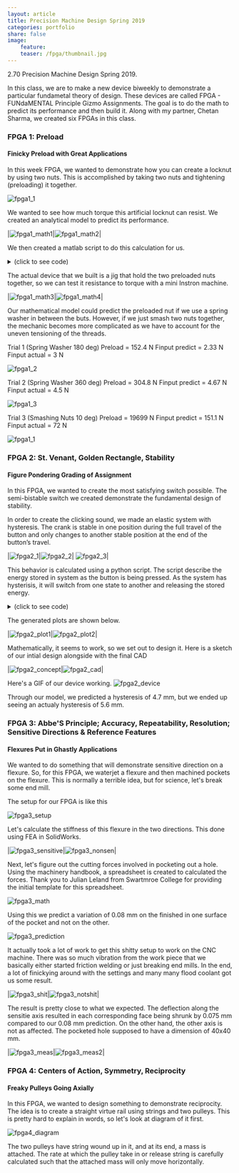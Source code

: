 ```yaml
---
layout: article
title: Precision Machine Design Spring 2019
categories: portfolio
share: false
image:
    feature: 
    teaser: /fpga/thumbnail.jpg
---
```


2.70 Precision Machine Design Spring 2019. 

In this class, we are to make a new device biweekly to demonstrate a particular fundametal theory of design. These devices are called FPGA - FUNdaMENTAL Principle Gizmo Assignments. The goal is to do the math to predict its performance and then build it. Along with my partner, Chetan Sharma, we created six FPGAs in this class. 

### FPGA 1: Preload
#### Finicky Preload with Great Applications
In this week FPGA, we wanted to demonstrate how you can create a locknut by using two nuts. This is accomplished by taking two nuts and tightening (preloading) it together. 

<img alt="fpga1_1" src="/images/fpga/fpga1/Preload.jpg">

We wanted to see how much torque this artificial locknut can resist. We created an analytical model to predict its performance.

|<img alt="fpga1_math1" src="/images/fpga/fpga1/math1.PNG">|<img alt="fpga1_math2" src="/images/fpga/fpga1/math2.PNG">|

We then created a matlab script to do this calculation for us.

<details><summary>(click to see code)</summary>
<p>
<pre><code>
%% FPGA 1

%% parameters
E = 200 * 10^9; %steel 200 GPa
l = 1/20 * 0.0254; %lead = 1/20 in
L = 7/32*2 * 0.0254; %length of assemble (m)
u = 0.5; % coefficient of friction
r = 1/8 * 0.0254; %radius of bolt

%% derived parameters
A = (((7/16)/2)^2 *pi - ((1/4)/2)^2 *pi) * 0.0254^2; % m^2 front area of nut

%% Do calculation
f1 = @computeForce;
f2 = @computeTorque;

%% Function
% Put in equations form
function force = computeForce(original, final)
    A = (((7/16)/2)^2 *pi - ((1/4)/2)^2 *pi) * 0.0254^2; % m^2 front area of nut
    strain = ((final - original)/original)/2;
    E = 190 * 10^9;
    stress = strain*E;
    force = stress * A;
end
function torque = computeTorque(preload)
    u = 0.5;
    r = 1/8 * 0.0254;
    torque = preload*sind(75)*u*r;
end
</code></pre>
</p>
</details>

The actual device that we built is a jig that hold the two preloaded nuts together, so we can test it resistance to torque with a mini Instron machine.

|<img alt="fpga1_math3" src="/images/fpga/fpga1/jig.jpg">|<img alt="fpga1_math4" src="/images/fpga/fpga1/test_jig.jpg">|

Our mathematical model could predict the preloaded nut if we use a spring washer in between the buts. However, if we just smash two nuts together, the mechanic becomes more complicated as we have to account for the uneven tensioning of the threads.

Trial 1 (Spring Washer 180 deg)
Preload = 152.4 N
Finput predict = 2.33 N 
Finput actual = 3 N

<img alt="fpga1_2" src="/images/fpga/fpga1/preload_180deg.PNG">

Trial 2 (Spring Washer 360 deg)
Preload = 304.8 N
Finput predict = 4.67 N
Finput actual  = 4.5 N 


<img alt="fpga1_3" src="/images/fpga/fpga1/preload_360deg.PNG">

Trial 3 (Smashing Nuts 10 deg)
Preload = 19699 N
Finput predict = 151.1 N 
Finput actual  = 72 N

<img alt="fpga1_1" src="/images/fpga/fpga1/smashing_nuts_10deg.PNG">

### FPGA 2: St. Venant, Golden Rectangle, Stability
#### Figure Pondering Grading of Assignment

In this FPGA, we wanted to create the most satisfying switch possible. The semi-bistable switch we created demonstrate the fundamental design of stability.

In order to create the clicking sound, we made an elastic system with hysteresis. The crank is stable in one position during the full travel of the button and only changes to another stable position at the end of the button’s travel.  

|<img alt="fpga2_1" src="/images/fpga/fpga2/state1.jpg">|<img alt="fpga2_2" src="/images/fpga/fpga2/state2.jpg">| <img alt="fpga2_3" src="/images/fpga/fpga2/state3.jpg">|

This behavior is calculated using a python script. The script describe the energy stored in system as the button is being pressed. As the system has hysterisis, it will switch from one state to another and releasing the stored energy.

<details><summary>(click to see code)</summary>
<p>
<pre><code>
import numpy as np
from mpl_toolkits.mplot3d import Axes3D
import matplotlib.pyplot as plt
from matplotlib import cm
from matplotlib.ticker import LinearLocator, FormatStrFormatter


# input parameters (all in mm | radians | N/mm)

p2s = 22  # pivot to slider distance
pl = 44  # pivot length
prom = np.pi / 6  # pivot range of motion (total)
lrom = 25  # slider range of motion (total)
ss = 44  # spring seperation
k = 1.3 / 30  # spring constant
srl = 30  # spring resting length
so = 15  # spring pivot seperation
precision = 100  # number of points to evaluate

# equation derived from matlab


def energy(pa, delta):
    """
    equation source:
    pc = [-pl*np.np.cos(pa), pl*np.np.sin(pa)] % pivot attachment point coords

    tpc = [p2s, ss/2 + delta] % top spring attachment coords

    bpc = [p2s, -ss/2 + delta] % bottom spring attachment coords

    tsl = norm(pc - tpc) % top spring length

    bsl = norm(pc - bpc) % bottom spring length

    tse = (tsl - srl)*k % top spring energy

    bse = (bsl - srl)*k % bottom spring energy

    te = tse + bse % total energy

    matlabs symbolic stuff is way easier lol

    delta -> shift in spring origin
    pa -> angle of pivot

    """
    return (k*(srl - (abs(delta - ss/2 + so*np.cos(pa) - pl*np.sin(pa))**2 + abs(p2s + pl*np.cos(pa) + so*np.sin(pa))**2)**(1/2))**2)/2 + (k*(srl - (abs(delta + ss/2 - so*np.cos(pa) - pl*np.sin(pa))**2 + abs(p2s + pl*np.cos(pa) - so*np.sin(pa))**2)**(1/2))**2)/2



# create map of energy


energy_map_func = np.vectorize(energy)

deltas = np.linspace(-lrom / 2, lrom / 2, precision)

pas = np.linspace(-prom / 2, prom / 2, precision)

pas_Y, deltas_X = np.meshgrid(pas, deltas)

energies = energy_map_func(pas_Y, deltas_X)

# map forward stroke
# starting energy


def generate_path(flipped):
    angles_indexes = [energies[0].argmin()]
    if flipped:
        angles_indexes = [energies[energies.shape[0] - 1].argmin()]
    steps = range(1, energies.shape[0])
    if flipped:
        steps = reversed(steps)
    for i in steps:
        c_angle = angles_indexes[-1]
        while (c_angle > 0):
            if energies[i][c_angle] > energies[i][c_angle - 1]:
                c_angle = c_angle - 1
            else:
                break

        while (c_angle < len(energies[i]) - 1):
            if energies[i][c_angle] > energies[i][c_angle + 1]:
                c_angle = c_angle + 1
            else:
                break

        angles_indexes.append(c_angle)

    path_deltas = deltas
    if flipped:
        path_deltas = [i for i in reversed(deltas)]
    path_pas = [pas[i] for i in angles_indexes]

    path_energies = [energies[i][j]
                     for i, j in zip(range(precision), angles_indexes)]
    if flipped:
        path_energies = [energies[i][j] for i, j in zip(
            reversed(range(precision)), angles_indexes)]

    return (path_deltas, path_pas, path_energies)


fig = plt.figure()
ax = fig.gca(projection='3d')

# Plot the surface.
surf = ax.plot_surface(deltas_X, pas_Y, energies, alpha=0.5,
                       cmap=cm.coolwarm, linewidth=0, antialiased=False)

line_forward = ax.plot(*generate_path(False), linewidth=3, label="Forward Crank Path")
line_backward = ax.plot(*generate_path(True), linewidth=3, label="Backwards Crank Path")

# Customize the z axis.
ax.zaxis.set_major_locator(LinearLocator(6))
ax.zaxis.set_major_formatter(FormatStrFormatter('%.01f'))
ax.set_xlabel("Slider Position")
ax.set_ylabel("Crank Angle")
ax.set_zlabel("Elastic Energy Stored")
ax.legend()
# Add a color bar which maps values to colors.
fig.colorbar(surf, shrink=0.5, aspect=5)

plt.show()
</code></pre>
</p>
</details>

The generated plots are shown below.

|<img alt="fpga2_plot1" src="/images/fpga/fpga2/graph_image.png">|<img alt="fpga2_plot2" src="/images/fpga/fpga2/path_image.png">|

Mathematically, it seems to work, so we set out to design it. Here is a sketch of our intial design alongside with the final CAD 

|<img alt="fpga2_concept" src="/images/fpga/fpga2/concept.jpg">|<img alt="fpga2_cad" src="/images/fpga/fpga2/cad3.jpg">|

Here's a GIF of our device working.
<img alt="fpga2_device" src="/images/fpga/fpga2/device.gif">

Through our model, we predicted a hysteresis of 4.7 mm, but we ended up seeing an actualy hysteresis of 5.6 mm. 

### FPGA 3: Abbe'S Principle; Accuracy, Repeatability, Resolution; Sensitive Directions & Reference Features
#### Flexures Put in Ghastly Applications

We wanted to do something that will demonstrate sensitive direction on a flexure. So, for this FPGA, we waterjet a flexure and then machined pockets on the flexure. This is normally a terrible idea, but for science, let's break some end mill. 

The setup for our FPGA is like this

<img alt="fpga3_setup" src="/images/fpga/fpga3/Setup.png">

Let's calculate the stiffness of this flexure in the two directions. This done using FEA in SolidWorks.

|<img alt="fpga3_sensitive" src="/images/fpga/fpga3/Sensitive.png">|<img alt="fpga3_nonsen" src="/images/fpga/fpga3/non-sen.png">|

Next, let's figure out the cutting forces involved in pocketing out a hole. Using the machinery handbook, a spreadsheet is created to calculated the forces. Thank you to Julian Leland from Swartmroe College for providing the initial template for this spreadsheet.

<img alt="fpga3_math" src="/images/fpga/fpga3/math.png">

Using this we predict a variation of 0.08 mm on the finished in one surface of the pocket and not on the other.

<img alt="fpga3_prediction" src="/images/fpga/fpga3/Prediction.png">

It actually took a lot of work to get this shitty setup to work on the CNC machine. There was so much vibration from the work piece that we basically either started friction welding or just breaking end mills. In the end, a lot of finickying around with the settings and many many flood coolant got us some result. 

|<img alt="fpga3_shit" src="/images/fpga/fpga3/shit.jpg">|<img alt="fpga3_notshit" src="/images/fpga/fpga3/notshit.jpg">|

The result is pretty close to what we expected. The deflection along the sensitie axis resulted in each corresponding face being shrunk by 0.075 mm compared to our 0.08 mm prediction. On the other hand, the other axis is not as affected. The pocketed hole supposed to have a dimension of 40x40 mm. 

|<img alt="fpga3_meas" src="/images/fpga/fpga3/sensitive_measure.jpg">|<img alt="fpga3_meas2" src="/images/fpga/fpga3/nonsensitive_measure.jpg">|

### FPGA 4: Centers of Action, Symmetry, Reciprocity
#### Freaky Pulleys Going Axially

In this FPGA, we wanted to design something to demonstrate reciprocity. The idea is to create a straight virtue rail using strings and two pulleys. This is pretty hard to explain in words, so let's look at diagram of it first. 

<img alt="fpga4_diagram" src="/images/fpga/fpga4/diagram.png">

The two pulleys have string wound up in it, and at its end, a mass is attached. The rate at which the pulley take in or release string is carefully calculated such that the attached mass will only move horizontally. 
